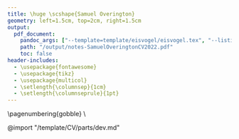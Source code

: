 ```yaml
---
title: \huge \scshape{Samuel Overington}
geometry: left=1.5cm, top=2cm, right=1.5cm
output:
  pdf_document:
    pandoc_args: ["--template=template/eisvogel/eisvogel.tex", "--listings"]
    path: "/output/notes-SamuelOveringtonCV2022.pdf"
    toc: false
header-includes:
  - \usepackage{fontawesome}
  - \usepackage{tikz}
  - \usepackage{multicol}
  - \setlength{\columnsep}{1cm}
  - \setlength{\columnseprule}{1pt}
---
```

\pagenumbering{gobble}
\

<!-- import "/template/CV/parts/top_aim_skills_edu.md" -->

@import "/template/CV/parts/dev.md"



<!-- ## References available on request -->

<!-- import "/template/CV/parts/references.md" -->

